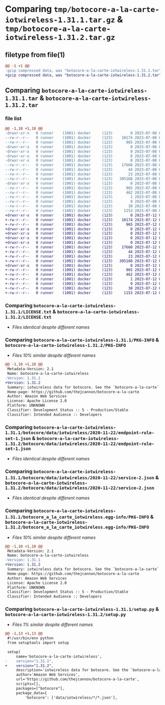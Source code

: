 # Comparing `tmp/botocore-a-la-carte-iotwireless-1.31.1.tar.gz` & `tmp/botocore-a-la-carte-iotwireless-1.31.2.tar.gz`

## filetype from file(1)

```diff
@@ -1 +1 @@
-gzip compressed data, was "botocore-a-la-carte-iotwireless-1.31.1.tar", last modified: Sat Jul  8 01:42:24 2023, max compression
+gzip compressed data, was "botocore-a-la-carte-iotwireless-1.31.2.tar", last modified: Wed Jul 12 01:44:38 2023, max compression
```

## Comparing `botocore-a-la-carte-iotwireless-1.31.1.tar` & `botocore-a-la-carte-iotwireless-1.31.2.tar`

### file list

```diff
@@ -1,18 +1,18 @@
-drwxr-xr-x   0 runner    (1001) docker     (123)        0 2023-07-08 01:42:24.270719 botocore-a-la-carte-iotwireless-1.31.1/
--rw-r--r--   0 runner    (1001) docker     (123)    10174 2023-07-08 01:42:24.000000 botocore-a-la-carte-iotwireless-1.31.1/LICENSE.txt
--rw-r--r--   0 runner    (1001) docker     (123)      965 2023-07-08 01:42:24.270719 botocore-a-la-carte-iotwireless-1.31.1/PKG-INFO
-drwxr-xr-x   0 runner    (1001) docker     (123)        0 2023-07-08 01:42:24.266719 botocore-a-la-carte-iotwireless-1.31.1/botocore/
-drwxr-xr-x   0 runner    (1001) docker     (123)        0 2023-07-08 01:42:24.266719 botocore-a-la-carte-iotwireless-1.31.1/botocore/data/
-drwxr-xr-x   0 runner    (1001) docker     (123)        0 2023-07-08 01:42:24.266719 botocore-a-la-carte-iotwireless-1.31.1/botocore/data/iotwireless/
-drwxr-xr-x   0 runner    (1001) docker     (123)        0 2023-07-08 01:42:24.270719 botocore-a-la-carte-iotwireless-1.31.1/botocore/data/iotwireless/2020-11-22/
--rw-r--r--   0 runner    (1001) docker     (123)    17660 2023-07-08 01:41:59.000000 botocore-a-la-carte-iotwireless-1.31.1/botocore/data/iotwireless/2020-11-22/endpoint-rule-set-1.json
--rw-r--r--   0 runner    (1001) docker     (123)       44 2023-07-08 01:41:59.000000 botocore-a-la-carte-iotwireless-1.31.1/botocore/data/iotwireless/2020-11-22/examples-1.json
--rw-r--r--   0 runner    (1001) docker     (123)       23 2023-07-08 01:41:59.000000 botocore-a-la-carte-iotwireless-1.31.1/botocore/data/iotwireless/2020-11-22/paginators-1.json
--rw-r--r--   0 runner    (1001) docker     (123)   305168 2023-07-08 01:41:59.000000 botocore-a-la-carte-iotwireless-1.31.1/botocore/data/iotwireless/2020-11-22/service-2.json
-drwxr-xr-x   0 runner    (1001) docker     (123)        0 2023-07-08 01:42:24.270719 botocore-a-la-carte-iotwireless-1.31.1/botocore_a_la_carte_iotwireless.egg-info/
--rw-r--r--   0 runner    (1001) docker     (123)      965 2023-07-08 01:42:24.000000 botocore-a-la-carte-iotwireless-1.31.1/botocore_a_la_carte_iotwireless.egg-info/PKG-INFO
--rw-r--r--   0 runner    (1001) docker     (123)      462 2023-07-08 01:42:24.000000 botocore-a-la-carte-iotwireless-1.31.1/botocore_a_la_carte_iotwireless.egg-info/SOURCES.txt
--rw-r--r--   0 runner    (1001) docker     (123)        1 2023-07-08 01:42:24.000000 botocore-a-la-carte-iotwireless-1.31.1/botocore_a_la_carte_iotwireless.egg-info/dependency_links.txt
--rw-r--r--   0 runner    (1001) docker     (123)        9 2023-07-08 01:42:24.000000 botocore-a-la-carte-iotwireless-1.31.1/botocore_a_la_carte_iotwireless.egg-info/top_level.txt
--rw-r--r--   0 runner    (1001) docker     (123)       38 2023-07-08 01:42:24.270719 botocore-a-la-carte-iotwireless-1.31.1/setup.cfg
--rw-r--r--   0 runner    (1001) docker     (123)     1153 2023-07-08 01:42:24.000000 botocore-a-la-carte-iotwireless-1.31.1/setup.py
+drwxr-xr-x   0 runner    (1001) docker     (123)        0 2023-07-12 01:44:38.279267 botocore-a-la-carte-iotwireless-1.31.2/
+-rw-r--r--   0 runner    (1001) docker     (123)    10174 2023-07-12 01:44:38.000000 botocore-a-la-carte-iotwireless-1.31.2/LICENSE.txt
+-rw-r--r--   0 runner    (1001) docker     (123)      965 2023-07-12 01:44:38.279267 botocore-a-la-carte-iotwireless-1.31.2/PKG-INFO
+drwxr-xr-x   0 runner    (1001) docker     (123)        0 2023-07-12 01:44:38.279267 botocore-a-la-carte-iotwireless-1.31.2/botocore/
+drwxr-xr-x   0 runner    (1001) docker     (123)        0 2023-07-12 01:44:38.279267 botocore-a-la-carte-iotwireless-1.31.2/botocore/data/
+drwxr-xr-x   0 runner    (1001) docker     (123)        0 2023-07-12 01:44:38.279267 botocore-a-la-carte-iotwireless-1.31.2/botocore/data/iotwireless/
+drwxr-xr-x   0 runner    (1001) docker     (123)        0 2023-07-12 01:44:38.279267 botocore-a-la-carte-iotwireless-1.31.2/botocore/data/iotwireless/2020-11-22/
+-rw-r--r--   0 runner    (1001) docker     (123)    17660 2023-07-12 01:44:12.000000 botocore-a-la-carte-iotwireless-1.31.2/botocore/data/iotwireless/2020-11-22/endpoint-rule-set-1.json
+-rw-r--r--   0 runner    (1001) docker     (123)       44 2023-07-12 01:44:12.000000 botocore-a-la-carte-iotwireless-1.31.2/botocore/data/iotwireless/2020-11-22/examples-1.json
+-rw-r--r--   0 runner    (1001) docker     (123)       23 2023-07-12 01:44:12.000000 botocore-a-la-carte-iotwireless-1.31.2/botocore/data/iotwireless/2020-11-22/paginators-1.json
+-rw-r--r--   0 runner    (1001) docker     (123)   305168 2023-07-12 01:44:12.000000 botocore-a-la-carte-iotwireless-1.31.2/botocore/data/iotwireless/2020-11-22/service-2.json
+drwxr-xr-x   0 runner    (1001) docker     (123)        0 2023-07-12 01:44:38.279267 botocore-a-la-carte-iotwireless-1.31.2/botocore_a_la_carte_iotwireless.egg-info/
+-rw-r--r--   0 runner    (1001) docker     (123)      965 2023-07-12 01:44:38.000000 botocore-a-la-carte-iotwireless-1.31.2/botocore_a_la_carte_iotwireless.egg-info/PKG-INFO
+-rw-r--r--   0 runner    (1001) docker     (123)      462 2023-07-12 01:44:38.000000 botocore-a-la-carte-iotwireless-1.31.2/botocore_a_la_carte_iotwireless.egg-info/SOURCES.txt
+-rw-r--r--   0 runner    (1001) docker     (123)        1 2023-07-12 01:44:38.000000 botocore-a-la-carte-iotwireless-1.31.2/botocore_a_la_carte_iotwireless.egg-info/dependency_links.txt
+-rw-r--r--   0 runner    (1001) docker     (123)        9 2023-07-12 01:44:38.000000 botocore-a-la-carte-iotwireless-1.31.2/botocore_a_la_carte_iotwireless.egg-info/top_level.txt
+-rw-r--r--   0 runner    (1001) docker     (123)       38 2023-07-12 01:44:38.279267 botocore-a-la-carte-iotwireless-1.31.2/setup.cfg
+-rw-r--r--   0 runner    (1001) docker     (123)     1153 2023-07-12 01:44:38.000000 botocore-a-la-carte-iotwireless-1.31.2/setup.py
```

### Comparing `botocore-a-la-carte-iotwireless-1.31.1/LICENSE.txt` & `botocore-a-la-carte-iotwireless-1.31.2/LICENSE.txt`

 * *Files identical despite different names*

### Comparing `botocore-a-la-carte-iotwireless-1.31.1/PKG-INFO` & `botocore-a-la-carte-iotwireless-1.31.2/PKG-INFO`

 * *Files 10% similar despite different names*

```diff
@@ -1,10 +1,10 @@
 Metadata-Version: 2.1
 Name: botocore-a-la-carte-iotwireless
-Version: 1.31.1
+Version: 1.31.2
 Summary: iotwireless data for botocore. See the `botocore-a-la-carte` package for more info.
 Home-page: https://github.com/thejcannon/botocore-a-la-carte
 Author: Amazon Web Services
 License: Apache License 2.0
 Platform: UNKNOWN
 Classifier: Development Status :: 5 - Production/Stable
 Classifier: Intended Audience :: Developers
```

### Comparing `botocore-a-la-carte-iotwireless-1.31.1/botocore/data/iotwireless/2020-11-22/endpoint-rule-set-1.json` & `botocore-a-la-carte-iotwireless-1.31.2/botocore/data/iotwireless/2020-11-22/endpoint-rule-set-1.json`

 * *Files identical despite different names*

### Comparing `botocore-a-la-carte-iotwireless-1.31.1/botocore/data/iotwireless/2020-11-22/service-2.json` & `botocore-a-la-carte-iotwireless-1.31.2/botocore/data/iotwireless/2020-11-22/service-2.json`

 * *Files identical despite different names*

### Comparing `botocore-a-la-carte-iotwireless-1.31.1/botocore_a_la_carte_iotwireless.egg-info/PKG-INFO` & `botocore-a-la-carte-iotwireless-1.31.2/botocore_a_la_carte_iotwireless.egg-info/PKG-INFO`

 * *Files 10% similar despite different names*

```diff
@@ -1,10 +1,10 @@
 Metadata-Version: 2.1
 Name: botocore-a-la-carte-iotwireless
-Version: 1.31.1
+Version: 1.31.2
 Summary: iotwireless data for botocore. See the `botocore-a-la-carte` package for more info.
 Home-page: https://github.com/thejcannon/botocore-a-la-carte
 Author: Amazon Web Services
 License: Apache License 2.0
 Platform: UNKNOWN
 Classifier: Development Status :: 5 - Production/Stable
 Classifier: Intended Audience :: Developers
```

### Comparing `botocore-a-la-carte-iotwireless-1.31.1/setup.py` & `botocore-a-la-carte-iotwireless-1.31.2/setup.py`

 * *Files 1% similar despite different names*

```diff
@@ -1,13 +1,13 @@
 #!/usr/bin/env python
 from setuptools import setup
 
 setup(
     name='botocore-a-la-carte-iotwireless',
-    version="1.31.1",
+    version="1.31.2",
     description='iotwireless data for botocore. See the `botocore-a-la-carte` package for more info.',
     author='Amazon Web Services',
     url='https://github.com/thejcannon/botocore-a-la-carte',
     scripts=[],
     packages=["botocore"],
     package_data={
         'botocore': ['data/iotwireless/*/*.json'],
```

